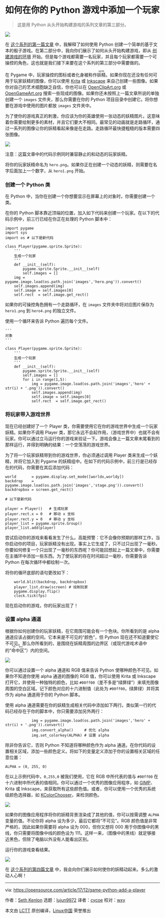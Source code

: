[#]: collector: (lujun9972)
[#]: translator: (cycoe)
[#]: reviewer: (wxy)
[#]: publisher: ( )
[#]: url: ( )
[#]: subject: (How to add a player to your Python game)
[#]: via: (https://opensource.com/article/17/12/game-python-add-a-player)
[#]: author: (Seth Kenlon https://opensource.com/users/seth)

如何在你的 Python 游戏中添加一个玩家
======
> 这是用 Python 从头开始构建游戏的系列文章的第三部分。

![](https://opensource.com/sites/default/files/styles/image-full-size/public/lead-images/python3-game.png?itok=jG9UdwC3)

在 [这个系列的第一篇文章][1] 中，我解释了如何使用 Python 创建一个简单的基于文本的骰子游戏。在第二部分中，我向你们展示了如何从头开始构建游戏，即从 [创建游戏的环境][2] 开始。但是每个游戏都需要一名玩家，并且每个玩家都需要一个可操控的角色，这也就是我们接下来要在这个系列的第三部分中需要做的。

在 Pygame 中，玩家操控的图标或者化身被称作<ruby>妖精<rt>sprite</rt></ruby>。如果你现在还没有任何可用于玩家妖精的图像，你可以使用 [Krita][3] 或 [Inkscape][4] 来自己创建一些图像。如果你对自己的艺术细胞缺乏自信，你也可以在 [OpenClipArt.org][5] 或 [OpenGameArt.org][6] 搜索一些现成的图像。如果你还未按照上一篇文章所说的单独创建一个 `images` 文件夹，那么你需要在你的 Python 项目目录中创建它。将你想要在游戏中使用的图片都放 `images` 文件夹中。

为了使你的游戏真正的刺激，你应该为你的英雄使用一张动态的妖精图片。这意味着你需要绘制更多的素材，并且它们要大不相同。最常见的动画就是走路循环，通过一系列的图像让你的妖精看起来像是在走路。走路循环最快捷粗糙的版本需要四张图像。

![](https://opensource.com/sites/default/files/u128651/walk-cycle-poses.jpg)

注意：这篇文章中的代码示例同时兼容静止的和动态的玩家妖精。

将你的玩家妖精命名为 `hero.png`。如果你正在创建一个动态的妖精，则需要在名字后面加上一个数字，从 `hero1.png` 开始。

### 创建一个 Python 类

在 Python 中，当你在创建一个你想要显示在屏幕上的对象时，你需要创建一个类。

在你的 Python 脚本靠近顶端的位置，加入如下代码来创建一个玩家。在以下的代码示例中，前三行已经在你正在处理的 Python 脚本中：

```
import pygame
import sys
import os # 以下是新代码

class Player(pygame.sprite.Sprite):
    '''
    生成一个玩家
    '''
    def __init__(self):
        pygame.sprite.Sprite.__init__(self)
        self.images = []
    img = pygame.image.load(os.path.join('images','hero.png')).convert()
    self.images.append(img)
    self.image = self.images[0]
    self.rect  = self.image.get_rect()
```

如果你的可操控角色拥有一个走路循环，在 `images` 文件夹中将对应图片保存为 `hero1.png` 到 `hero4.png` 的独立文件。

使用一个循环来告诉 Python 遍历每个文件。

```
'''
对象
'''

class Player(pygame.sprite.Sprite):
    '''
    生成一个玩家
    '''
    def __init__(self):
        pygame.sprite.Sprite.__init__(self)
        self.images = []
        for i in range(1,5):
            img = pygame.image.load(os.path.join('images','hero' + str(i) + '.png')).convert()
            self.images.append(img)
            self.image = self.images[0]
            self.rect  = self.image.get_rect()
```

### 将玩家带入游戏世界

现在已经创建好了一个 Player 类，你需要使用它在你的游戏世界中生成一个玩家妖精。如果你不调用 Player 类，那它永远不会起作用，（游戏世界中）也就不会有玩家。你可以通过立马运行你的游戏来验证一下。游戏会像上一篇文章末尾看到的那样运行，并得到明确的结果：一个空荡荡的游戏世界。

为了将一个玩家妖精带到你的游戏世界，你必须通过调用 Player 类来生成一个妖精，并将它加入到 Pygame 的妖精组中。在如下的代码示例中，前三行是已经存在的代码，你需要在其后添加代码：

```
world       = pygame.display.set_mode([worldx,worldy])
backdrop    = pygame.image.load(os.path.join('images','stage.png')).convert()
backdropbox = screen.get_rect()

# 以下是新代码

player = Player()   # 生成玩家
player.rect.x = 0   # 移动 x 坐标
player.rect.y = 0   # 移动 y 坐标
player_list = pygame.sprite.Group()
player_list.add(player)
```

尝试启动你的游戏来看看发生了什么。高能预警：它不会像你预期的那样工作，当你启动你的项目，玩家妖精没有出现。事实上它生成了，只不过只出现了一毫秒。你要如何修复一个只出现了一毫秒的东西呢？你可能回想起上一篇文章中，你需要在主循环中添加一些东西。为了使玩家的存在时间超过一毫秒，你需要告诉 Python 在每次循环中都绘制一次。

将你的循环底部的语句更改如下：

```
    world.blit(backdrop, backdropbox)
    player_list.draw(screen) # 绘制玩家
    pygame.display.flip()
    clock.tick(fps)
```

现在启动你的游戏，你的玩家出现了！

### 设置 alpha 通道

根据你如何创建你的玩家妖精，在它周围可能会有一个色块。你所看到的是 alpha 通道应该占据的空间。它本来是不可见的“颜色”，但 Python 现在还不知道要使它不可见。那么你所看到的，是围绕在妖精周围的边界区（或现代游戏术语中的“<ruby>命中区<rt>hit box</rt></ruby>”）内的空间。

![](https://opensource.com/sites/default/files/u128651/greenscreen.jpg)

你可以通过设置一个 alpha 通道和 RGB 值来告诉 Python 使哪种颜色不可见。如果你不知道你使用 alpha 通道的图像的 RGB 值，你可以使用 Krita 或 Inkscape 打开它，并使用一种独特的颜色，比如 `#00ff00`（差不多是“绿屏绿”）来填充图像周围的空白区域。记下颜色对应的十六进制值（此处为 `#00ff00`，绿屏绿）并将其作为 alpha 通道用于你的 Python 脚本。

使用 alpha 通道需要在你的妖精生成相关代码中添加如下两行。类似第一行的代码已经存在于你的脚本中，你只需要添加另外两行：

```
            img = pygame.image.load(os.path.join('images','hero' + str(i) + '.png')).convert()
            img.convert_alpha()     # 优化 alpha
            img.set_colorkey(ALPHA) # 设置 alpha
```

除非你告诉它，否则 Python 不知道将哪种颜色作为 alpha 通道。在你代码的设置相关区域，添加一些颜色定义。将如下的变量定义添加于你的设置相关区域的任意位置：

```
ALPHA = (0, 255, 0)
```

在以上示例代码中，`0,255,0` 被我们使用，它在 RGB 中所代表的值与 `#00ff00` 在十六进制中所代表的值相同。你可以通过一个优秀的图像应用程序，如 [GIMP][7]、Krita 或 Inkscape，来获取所有这些颜色值。或者，你可以使用一个优秀的系统级颜色选择器，如 [KColorChooser][8]，来检测颜色。

![](https://opensource.com/sites/default/files/u128651/kcolor.png)

如果你的图像应用程序将你的妖精背景渲染成了其他的值，你可以按需调整 `ALPHA` 变量的值。不论你将 alpha 设为多少，最后它都将“不可见”。RGB 颜色值是非常严格的，因此如果你需要将 alpha 设为 000，但你又想将 000 用于你图像中的黑线，你只需要将图像中线的颜色设为 111。这样一来，（图像中的黑线）就足够接近黑色，但除了电脑以外没有人能看出区别。

运行你的游戏查看结果。

![](https://opensource.com/sites/default/files/u128651/alpha.jpg)

在 [这个系列的第四篇文章][9] 中，我会向你们展示如何使你的妖精动起来。多么的激动人心啊！

--------------------------------------------------------------------------------

via: https://opensource.com/article/17/12/game-python-add-a-player

作者：[Seth Kenlon][a]
选题：[lujun9972][b]
译者：[cycoe](https://github.com/cycoe)
校对：[wxy](https://github.com/wxy)

本文由 [LCTT](https://github.com/LCTT/TranslateProject) 原创编译，[Linux中国](https://linux.cn/) 荣誉推出

[a]: https://opensource.com/users/seth
[b]: https://github.com/lujun9972
[1]: https://linux.cn/article-9071-1.html
[2]: https://linux.cn/article-10850-1.html
[3]: http://krita.org
[4]: http://inkscape.org
[5]: http://openclipart.org
[6]: https://opengameart.org/
[7]: http://gimp.org
[8]: https://github.com/KDE/kcolorchooser
[9]: https://opensource.com/article/17/12/program-game-python-part-4-moving-your-sprite
